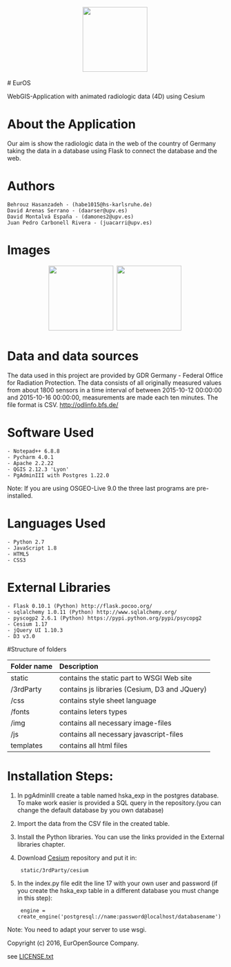 <p align="center">
<a href="https://github.com/HsKA-OSGIS/EurOS/blob/master/static/img/Logo.png?raw=true"><img src="https://github.com/HsKA-OSGIS/EurOS/blob/master/static/img/Logo.png?raw=true" height="150" /></a>&nbsp;
</p>
# EurOS

WebGIS-Application with animated radiologic data (4D) using Cesium

# About the Application

Our aim is show the radiologic data in the web of the country of Germany taking the data in a database using Flask to connect the database and the web. 

# Authors

	Behrouz Hasanzadeh - (habe1015@hs-karlsruhe.de)
	David Arenas Serrano - (daarser@upv.es)
	David Montalvá España - (damones2@upv.es)
	Juan Pedro Carbonell Rivera - (juacarri@upv.es)

# Images 

<p align="center">
<a href="http://i.imgur.com/24LcMNB.jpg"><img src="http://i.imgur.com/24LcMNB.jpg" height="150" /></a>&nbsp;
<a href="http://i.imgur.com/5vmuzew.jpg"><img src="http://i.imgur.com/5vmuzew.jpg" height="150" /></a>&nbsp;
</p>
	
# Data and data sources

The data used in this project are provided by GDR Germany - Federal Office for Radiation Protection. The data consists of all originally measured
values from about 1800 sensors in a time interval of between 2015-10-12 00:00:00 and 2015-10-16 00:00:00, measurements are made each ten minutes. The file format is CSV. 
http://odlinfo.bfs.de/


# Software Used

	- Notepad++ 6.8.8
	- Pycharm 4.0.1
	- Apache 2.2.22
	- QGIS 2.12.3 'Lyon'
	- PgAdminIII with Postgres 1.22.0
	
Note: If you are using OSGEO-Live 9.0 the three last programs are pre-installed.

# Languages Used

	- Python 2.7
	- JavaScript 1.8
	- HTML5
	- CSS3

# External Libraries

	- Flask 0.10.1 (Python) http://flask.pocoo.org/
	- sqlalchemy 1.0.11 (Python) http://www.sqlalchemy.org/
	- pyscogp2 2.6.1 (Python) https://pypi.python.org/pypi/psycopg2
	- Cesium 1.17
	- jQuery UI 1.10.3
	- D3 v3.0
	
#Structure of folders

|Folder name | Description |
|:------------|:-------------|
|static |contains the static part to WSGI Web site|
|/3rdParty|contains js libraries (Cesium, D3 and JQuery)|
|/css|contains style sheet language|
|/fonts|contains leters types|
|/img|contains all necessary image-files|
|/js|contains all necessary javascript-files|
|templates|contains all html files|

# Installation Steps:
	
1. In pgAdminIII create a table named hska_exp in the postgres database. To make work easier is provided a SQL query in the repository.(you can change the default database by you own database)

2. Import the data from the CSV file in the created table.

3. Install the Python libraries. You can use the links provided in the External libraries chapter.

4. Download <a href='https://github.com/AnalyticalGraphicsInc/cesium.git'>Cesium</a> repository and put it in:
	
		static/3rdParty/cesium

5. In the index.py file edit the line 17 with your own user and password (if you create the hska_exp table in a different database you must change in this step): 

		engine = create_engine('postgresql://name:password@localhost/databasename')

Note: You need to adapt your server to use wsgi. 

Copyright (c) 2016, EurOpenSource Company.

see <a href='https://github.com/HsKA-OSGIS/EurOS/blob/master/License'>LICENSE.txt</a>
